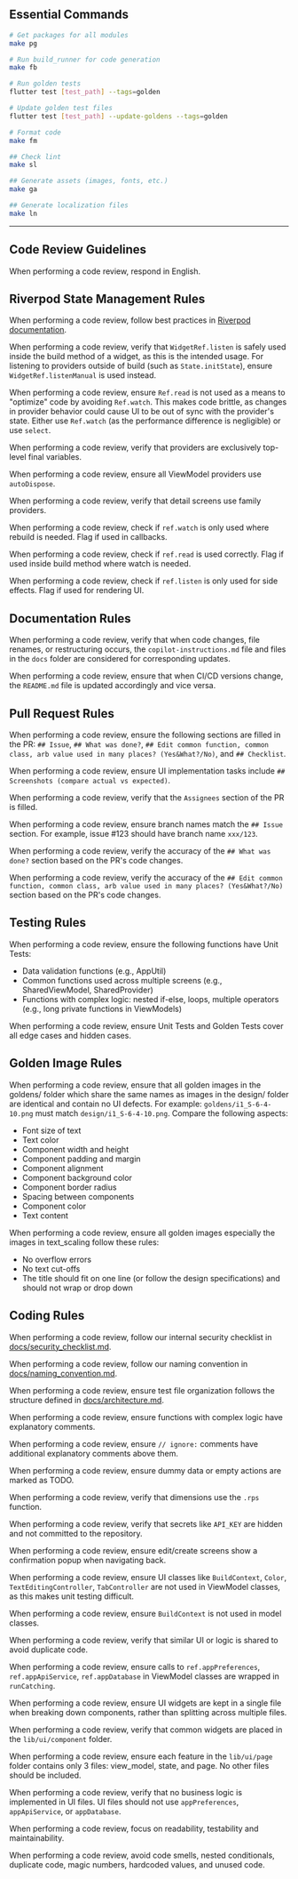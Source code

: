 ## Essential Commands
```bash
# Get packages for all modules
make pg

# Run build_runner for code generation
make fb

# Run golden tests
flutter test [test_path] --tags=golden

# Update golden test files
flutter test [test_path] --update-goldens --tags=golden

# Format code
make fm

## Check lint
make sl

## Generate assets (images, fonts, etc.)
make ga

## Generate localization files
make ln
```

---

## Code Review Guidelines

When performing a code review, respond in English.

## Riverpod State Management Rules

When performing a code review, follow best practices in [Riverpod documentation](https://riverpod.dev/docs/root/do_dont).

When performing a code review, verify that `WidgetRef.listen` is safely used inside the build method of a widget, as this is the intended usage. For listening to providers outside of build (such as `State.initState`), ensure `WidgetRef.listenManual` is used instead.

When performing a code review, ensure `Ref.read` is not used as a means to "optimize" code by avoiding `Ref.watch`. This makes code brittle, as changes in provider behavior could cause UI to be out of sync with the provider's state. Either use `Ref.watch` (as the performance difference is negligible) or use `select`.

When performing a code review, verify that providers are exclusively top-level final variables.

When performing a code review, ensure all ViewModel providers use `autoDispose`.

When performing a code review, verify that detail screens use family providers.

When performing a code review, check if `ref.watch` is only used where rebuild is needed. Flag if used in callbacks.

When performing a code review, check if `ref.read` is used correctly. Flag if used inside build method where watch is needed.

When performing a code review, check if `ref.listen` is only used for side effects. Flag if used for rendering UI.

## Documentation Rules

When performing a code review, verify that when code changes, file renames, or restructuring occurs, the `copilot-instructions.md` file and files in the `docs` folder are considered for corresponding updates.

When performing a code review, ensure that when CI/CD versions change, the `README.md` file is updated accordingly and vice versa.

## Pull Request Rules

When performing a code review, ensure the following sections are filled in the PR: `## Issue`, `## What was done?`, `## Edit common function, common class, arb value used in many places? (Yes&What?/No)`, and `## Checklist`.

When performing a code review, ensure UI implementation tasks include `## Screenshots (compare actual vs expected)`.

When performing a code review, verify that the `Assignees` section of the PR is filled.

When performing a code review, ensure branch names match the `## Issue` section. For example, issue #123 should have branch name `xxx/123`.

When performing a code review, verify the accuracy of the `## What was done?` section based on the PR's code changes.

When performing a code review, verify the accuracy of the `## Edit common function, common class, arb value used in many places? (Yes&What?/No)` section based on the PR's code changes.

## Testing Rules

When performing a code review, ensure the following functions have Unit Tests:
- Data validation functions (e.g., AppUtil)
- Common functions used across multiple screens (e.g., SharedViewModel, SharedProvider)  
- Functions with complex logic: nested if-else, loops, multiple operators (e.g., long private functions in ViewModels)

When performing a code review, ensure Unit Tests and Golden Tests cover all edge cases and hidden cases.

## Golden Image Rules

When performing a code review, ensure that all golden images in the goldens/ folder which share the same names as images in the design/ folder are identical and contain no UI defects. For example: `goldens/i1_S-6-4-10.png` must match `design/i1_S-6-4-10.png`. Compare the following aspects:
- Font size of text
- Text color
- Component width and height
- Component padding and margin
- Component alignment
- Component background color
- Component border radius
- Spacing between components
- Component color
- Text content

When performing a code review, ensure all golden images especially the images in text_scaling follow these rules:
- No overflow errors
- No text cut-offs
- The title should fit on one line (or follow the design specifications) and should not wrap or drop down

## Coding Rules

When performing a code review, follow our internal security checklist in [docs/security_checklist.md](../docs/technical/security_checklist.md).

When performing a code review, follow our naming convention in [docs/naming_convention.md](../docs/technical/naming_convention.md).

When performing a code review, ensure test file organization follows the structure defined in [docs/architecture.md](../docs/technical/architecture.md).

When performing a code review, ensure functions with complex logic have explanatory comments.

When performing a code review, ensure `// ignore:` comments have additional explanatory comments above them.

When performing a code review, ensure dummy data or empty actions are marked as TODO.

When performing a code review, verify that dimensions use the `.rps` function.

When performing a code review, verify that secrets like `API_KEY` are hidden and not committed to the repository.

When performing a code review, ensure edit/create screens show a confirmation popup when navigating back.

When performing a code review, ensure UI classes like `BuildContext`, `Color`, `TextEditingController`, `TabController` are not used in ViewModel classes, as this makes unit testing difficult.

When performing a code review, ensure `BuildContext` is not used in model classes.

When performing a code review, verify that similar UI or logic is shared to avoid duplicate code.

When performing a code review, ensure calls to `ref.appPreferences`, `ref.appApiService`, `ref.appDatabase` in ViewModel classes are wrapped in `runCatching`.

When performing a code review, ensure UI widgets are kept in a single file when breaking down components, rather than splitting across multiple files.

When performing a code review, verify that common widgets are placed in the `lib/ui/component` folder.

When performing a code review, ensure each feature in the `lib/ui/page` folder contains only 3 files: view_model, state, and page. No other files should be included.

When performing a code review, verify that no business logic is implemented in UI files. UI files should not use `appPreferences`, `appApiService`, or `appDatabase`.

When performing a code review, focus on readability, testability and maintainability.

When performing a code review, avoid code smells, nested conditionals, duplicate code, magic numbers, hardcoded values, and unused code.